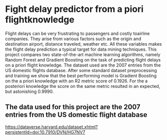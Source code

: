# Fight delay predictor from a piori flightknowledge

Flight delays can be very frustrating to passengers and costly toairline companies. 
They arise from various factors such as the origin and destination airport, distance traveled, weather etc. 
All these variables makes the flight delay prediction a typical target for data mining techniques. 
This project compares two state-of-the-art machine learning algorithms, namely Random Forest and 
Gradient Boosting on the task of predicting flight delays on a priori flight knowledge. The dataset 
used are the 2007 entries from the US domestic flights database. After some standard dataset preprocessing 
and training we show that the best performing model is Gradient Boosting on the a priori knowledge with 
an R2 metric score of 0.1926. For the a posteriori knowledge the score on the same metric resulted in an 
expected, but astonishing 0.9990.

## The data used for this project are the 2007 entries from the US domestic flight database

https://dataverse.harvard.edu/dataset.xhtml?persistentId=doi:10.7910/DVN/HG7NV7
